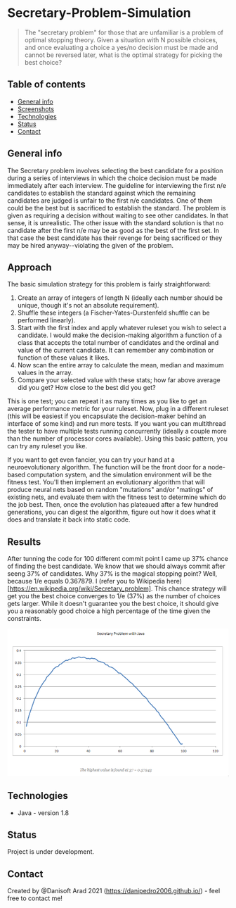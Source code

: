 # Secretary-Problem-Simulation
> The "secretary problem" for those that are unfamiliar is a problem of optimal stopping theory. Given a situation with N possible choices, and once evaluating a choice a yes/no decision must be made and cannot be reversed later, what is the optimal strategy for picking the best choice?

## Table of contents
* [General info](#general-info)
* [Screenshots](#screenshots)
* [Technologies](#technologies)
* [Status](#status)
* [Contact](#contact)

## General info
The Secretary problem involves selecting the best candidate for a position during a series of interviews in which the choice decision must be made immediately after each interview.
The guideline for interviewing the first n/e candidates to establish the standard against which the remaining candidates are judged is unfair to the first n/e candidates. One of them could be the best but is sacrificed to establish the standard. The problem is given as requiring a decision without waiting to see other candidates. In that sense, it is unrealistic. The other issue with the standard solution is that no candidate after the first n/e may be as good as the best of the first set. In that case the best candidate has their revenge for being sacrificed or they may be hired anyway--violating the given of the problem.

## Approach
The basic simulation strategy for this problem is fairly straightforward:

1. Create an array of integers of length N (ideally each number should be unique, though it's not an absolute requirement).
2. Shuffle these integers (a Fischer-Yates-Durstenfeld shuffle can be performed linearly).
3. Start with the first index and apply whatever ruleset you wish to select a candidate. I would make the decision-making algorithm a function of a class that accepts the total number of candidates and the ordinal and value of the current candidate. It can remember any combination or function of these values it likes.
4. Now scan the entire array to calculate the mean, median and maximum values in the array.
5. Compare your selected value with these stats; how far above average did you get? How close to the best did you get?

This is one test; you can repeat it as many times as you like to get an average performance metric for your ruleset. Now, plug in a different ruleset (this will be easiest if you encapsulate the decision-maker behind an interface of some kind) and run more tests. If you want you can multithread the tester to have multiple tests running concurrently (ideally a couple more than the number of processor cores available). Using this basic pattern, you can try any ruleset you like.

If you want to get even fancier, you can try your hand at a neuroevolutionary algorithm. The function will be the front door for a node-based computation system, and the simulation environment will be the fitness test. You'll then implement an evolutionary algorithm that will produce neural nets based on random "mutations" and/or "matings" of existing nets, and evaluate them with the fitness test to determine which do the job best. Then, once the evolution has plateaued after a few hundred generations, you can digest the algorithm, figure out how it does what it does and translate it back into static code.
## Results
After tunning the code for 100 different commit point I came up 37% chance of finding the best candidate. We know that we should always commit after seeng 37% of candidates. Why 37% is the magical stopping point? Well, because 1/e equals 0.367879. I (refer you to Wikipedia here)[https://en.wikipedia.org/wiki/Secretary_problem].
This chance strategy will get you the best choice converges to 1/e (37%) as the number of choices gets larger. While it doesn't guarantee you the best choice, it should give you a reasonably good choice a high percentage of the time given the constraints.

![Secretary Problem](https://github.com/danipedro2006/Secretary-Problem-Simulation/blob/main/TVeHr9ZTmO.png)

## Technologies
* Java - version 1.8

## Status
Project is under development. 

## Contact
Created by @Danisoft Arad 2021 (https://danipedro2006.github.io/) - feel free to contact me!